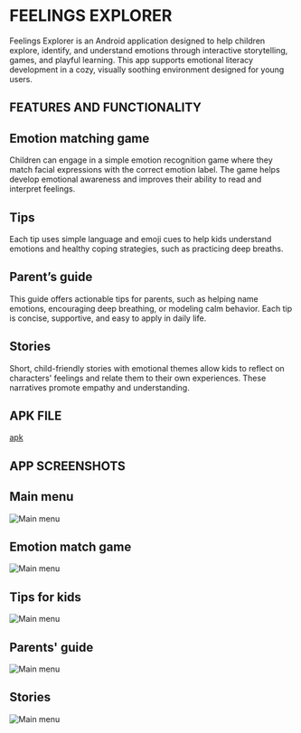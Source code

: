 # FEELINGS EXPLORER
Feelings Explorer is an Android application designed to help children explore, identify, and understand emotions through interactive storytelling, games, and playful learning. This app supports emotional literacy development in a cozy, visually soothing environment designed for young users.

## FEATURES AND FUNCTIONALITY

## Emotion matching game

Children can engage in a simple emotion recognition game where they match facial expressions with the correct emotion label. The game helps develop emotional awareness and improves their ability to read and interpret feelings.

## Tips

Each tip uses simple language and emoji cues to help kids understand emotions and healthy coping strategies, such as practicing deep breaths.

## Parent’s guide

This guide offers actionable tips for parents, such as helping name emotions, encouraging deep breathing, or modeling calm behavior. Each tip is concise, supportive, and easy to apply in daily life.

## Stories
Short, child-friendly stories with emotional themes allow kids to reflect on characters' feelings and relate them to their own experiences. These narratives promote empathy and understanding.

## APK FILE

[apk](https://www.mediafire.com/file/9ts6uk8sjau0wja/FeelingsExplorer.apk/file)

## APP SCREENSHOTS

## Main menu

![ Main menu](/images/main.png)

## Emotion match game

![ Main menu](/images/game.png)

## Tips for kids
![ Main menu](/images/tips.png)

## Parents' guide

![ Main menu](/images/guide.png)

## Stories

![ Main menu](/images/stories.png)
